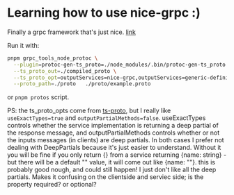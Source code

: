 # Learning how to use nice-grpc :)

Finally a grpc framework that's just nice. [link](https://github.com/deeplay-io/nice-grpc/tree/master/packages/nice-grpc)

Run it with:

```sh
pnpm grpc_tools_node_protoc \
  --plugin=protoc-gen-ts_proto=./node_modules/.bin/protoc-gen-ts_proto \
  --ts_proto_out=./compiled_proto \
  --ts_proto_opt=outputServices=nice-grpc,outputServices=generic-definitions,useExactTypes=true,outputPartialMethods=false \
  --proto_path=./proto   ./proto/example.proto
```

or `pnpm protos` script.

PS:
the ts_proto_opts come from [ts-proto](https://github.com/stephenh/ts-proto), but I really like `useExactTypes=true` and `outputPartialMethods=false`. useExactTypes controls whether the service implementation is returning a deep partial of the response message, and outputPartialMethods controls whether or not the inputs messages (in clients) are deep partials. In both cases I prefer not dealing with DeepPartials because it's just easier to understand. Without it you will be fine if you only return {} from a service returning {name: string} - but there will be a default "" value, it will come out like {name: ""}. this is probably good nough, and could still happen! I just don't like all the deep partials. Makes it confusing on the clientside and serviec side; is the property required? or optional?
